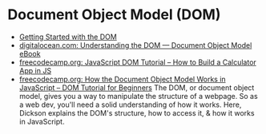 # Document Object Model (DOM)

- [Getting Started with the DOM](https://edidiongasikpo.com/getting-started-with-the-dom-ck9u4u82503or6es16p2rx7c1)
- [digitalocean.com: Understanding the DOM — Document Object Model eBook](https://www.digitalocean.com/community/books/understanding-the-dom-document-object-model-ebook)
- [freecodecamp.org: JavaScript DOM Tutorial – How to Build a Calculator App in JS](https://www.freecodecamp.org/news/javascript-dom-build-a-calculator-app/)
- [freecodecamp.org: How the Document Object Model Works in JavaScript – DOM Tutorial for Beginners](https://www.freecodecamp.org/news/javascript-dom/) The DOM, or document object model, gives you a way to manipulate the structure of a webpage. So as a web dev, you'll need a solid understanding of how it works. Here, Dickson explains the DOM's structure, how to access it, & how it works in JavaScript.
